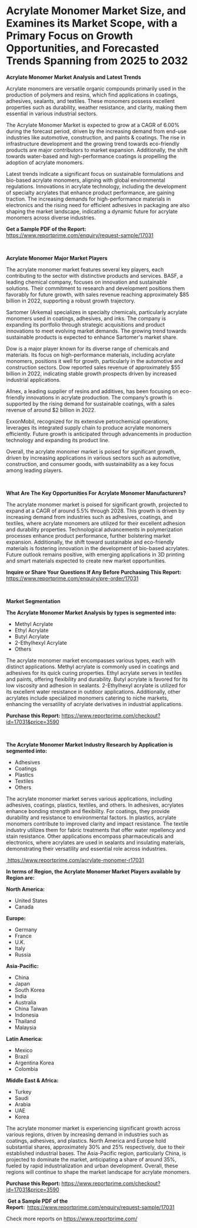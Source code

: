 <p><h1>Acrylate Monomer Market Size, and Examines its Market Scope, with a Primary Focus on Growth Opportunities, and Forecasted Trends Spanning from 2025 to 2032</h1></p><p><strong>Acrylate Monomer Market Analysis and Latest Trends</strong></p>
<p><p>Acrylate monomers are versatile organic compounds primarily used in the production of polymers and resins, which find applications in coatings, adhesives, sealants, and textiles. These monomers possess excellent properties such as durability, weather resistance, and clarity, making them essential in various industrial sectors.</p><p>The Acrylate Monomer Market is expected to grow at a CAGR of 6.00% during the forecast period, driven by the increasing demand from end-use industries like automotive, construction, and paints & coatings. The rise in infrastructure development and the growing trend towards eco-friendly products are major contributors to market expansion. Additionally, the shift towards water-based and high-performance coatings is propelling the adoption of acrylate monomers.</p><p>Latest trends indicate a significant focus on sustainable formulations and bio-based acrylate monomers, aligning with global environmental regulations. Innovations in acrylate technology, including the development of specialty acrylates that enhance product performance, are gaining traction. The increasing demands for high-performance materials in electronics and the rising need for efficient adhesives in packaging are also shaping the market landscape, indicating a dynamic future for acrylate monomers across diverse industries.</p></p>
<p><strong>Get a Sample PDF of the Report:&nbsp;</strong> <a href="https://www.reportprime.com/enquiry/request-sample/17031?utm_campaign=2992&utm_medium=2&utm_source=Github&utm_content=ia&utm_term=18032025&utm_id=acrylate-monomer">https://www.reportprime.com/enquiry/request-sample/17031</a></p>
<p>&nbsp;</p>
<p><strong>Acrylate Monomer Major Market Players</strong></p>
<p><p>The acrylate monomer market features several key players, each contributing to the sector with distinctive products and services. BASF, a leading chemical company, focuses on innovation and sustainable solutions. Their commitment to research and development positions them favorably for future growth, with sales revenue reaching approximately $85 billion in 2022, supporting a robust growth trajectory.</p><p>Sartomer (Arkema) specializes in specialty chemicals, particularly acrylate monomers used in coatings, adhesives, and inks. The company is expanding its portfolio through strategic acquisitions and product innovations to meet evolving market demands. The growing trend towards sustainable products is expected to enhance Sartomer's market share.</p><p>Dow is a major player known for its diverse range of chemicals and materials. Its focus on high-performance materials, including acrylate monomers, positions it well for growth, particularly in the automotive and construction sectors. Dow reported sales revenue of approximately $55 billion in 2022, indicating stable growth prospects driven by increased industrial applications.</p><p>Allnex, a leading supplier of resins and additives, has been focusing on eco-friendly innovations in acrylate production. The company’s growth is supported by the rising demand for sustainable coatings, with a sales revenue of around $2 billion in 2022. </p><p>ExxonMobil, recognized for its extensive petrochemical operations, leverages its integrated supply chain to produce acrylate monomers efficiently. Future growth is anticipated through advancements in production technology and expanding its product line.</p><p>Overall, the acrylate monomer market is poised for significant growth, driven by increasing applications in various sectors such as automotive, construction, and consumer goods, with sustainability as a key focus among leading players.</p></p>
<p>&nbsp;</p>
<p><strong>What Are The Key Opportunities For Acrylate Monomer Manufacturers?</strong></p>
<p><p>The acrylate monomer market is poised for significant growth, projected to expand at a CAGR of around 5.5% through 2028. This growth is driven by increasing demand from industries such as adhesives, coatings, and textiles, where acrylate monomers are utilized for their excellent adhesion and durability properties. Technological advancements in polymerization processes enhance product performance, further bolstering market expansion. Additionally, the shift toward sustainable and eco-friendly materials is fostering innovation in the development of bio-based acrylates. Future outlook remains positive, with emerging applications in 3D printing and smart materials expected to create new market opportunities.</p></p>
<p><strong>Inquire or Share Your Questions If Any Before Purchasing This Report:</strong> <a href="https://www.reportprime.com/enquiry/pre-order/17031?utm_campaign=2992&utm_medium=2&utm_source=Github&utm_content=ia&utm_term=18032025&utm_id=acrylate-monomer">https://www.reportprime.com/enquiry/pre-order/17031</a></p>
<p>&nbsp;</p>
<p><strong>Market Segmentation</strong></p>
<p><strong>The Acrylate Monomer Market Analysis by types is segmented into:</strong></p>
<p><ul><li>Methyl Acrylate</li><li>Ethyl Acrylate</li><li>Butyl Acrylate</li><li>2-Ethylhexyl Acrylate</li><li>Others</li></ul></p>
<p><p>The acrylate monomer market encompasses various types, each with distinct applications. Methyl acrylate is commonly used in coatings and adhesives for its quick curing properties. Ethyl acrylate serves in textiles and paints, offering flexibility and durability. Butyl acrylate is favored for its low viscosity and adhesion in sealants. 2-Ethylhexyl acrylate is utilized for its excellent water resistance in outdoor applications. Additionally, other acrylates include specialized monomers catering to niche markets, enhancing the versatility of acrylate derivatives in industrial applications.</p></p>
<p><strong>Purchase this Report:&nbsp;</strong><a href="https://www.reportprime.com/checkout?id=17031&price=3590&utm_campaign=2992&utm_medium=2&utm_source=Github&utm_content=ia&utm_term=18032025&utm_id=acrylate-monomer">https://www.reportprime.com/checkout?id=17031&price=3590</a></p>
<p>&nbsp;</p>
<p><strong>The Acrylate Monomer Market Industry Research by Application is segmented into:</strong></p>
<p><ul><li>Adhesives</li><li>Coatings</li><li>Plastics</li><li>Textiles</li><li>Others</li></ul></p>
<p><p>The acrylate monomer market serves various applications, including adhesives, coatings, plastics, textiles, and others. In adhesives, acrylates enhance bonding strength and flexibility. For coatings, they provide durability and resistance to environmental factors. In plastics, acrylate monomers contribute to improved clarity and impact resistance. The textile industry utilizes them for fabric treatments that offer water repellency and stain resistance. Other applications encompass pharmaceuticals and electronics, where acrylates are used in sealants and insulating materials, demonstrating their versatility and essential role across industries.</p></p>
<p><a href="https://www.reportprime.com/acrylate-monomer-r17031?utm_campaign=2992&utm_medium=2&utm_source=Github&utm_content=ia&utm_term=18032025&utm_id=acrylate-monomer">&nbsp;https://www.reportprime.com/acrylate-monomer-r17031</a></p>
<p><strong>In terms of Region, the Acrylate Monomer Market Players available by Region are:</strong></p>
<p>
    <p> <strong> North America: </strong>
        <ul>
            <li>United States</li>
            <li>Canada</li>
        </ul>
        </p> 
    <p> <strong> Europe: </strong>
        <ul>
            <li>Germany</li>
            <li>France</li>
            <li>U.K.</li>
            <li>Italy</li>
            <li>Russia</li>
        </ul>
        </p> 
    <p> <strong> Asia-Pacific: </strong>
        <ul>
            <li>China</li>
            <li>Japan</li>
            <li>South Korea</li>
            <li>India</li>
            <li>Australia</li>
            <li>China Taiwan</li>
            <li>Indonesia</li>
            <li>Thailand</li>
            <li>Malaysia</li>
        </ul>
        </p> 
    <p> <strong> Latin America: </strong>
        <ul>
            <li>Mexico</li>
            <li>Brazil</li>
            <li>Argentina Korea</li>
            <li>Colombia</li>
        </ul>
        </p> 
    <p> <strong> Middle East & Africa: </strong>
        <ul>
            <li>Turkey</li>
            <li>Saudi</li>
            <li>Arabia</li>
            <li>UAE</li>
            <li>Korea</li>
        </ul>
    </p>
    </p>
<p><p>The acrylate monomer market is experiencing significant growth across various regions, driven by increasing demand in industries such as coatings, adhesives, and plastics. North America and Europe hold substantial shares, approximately 30% and 25% respectively, due to their established industrial bases. The Asia-Pacific region, particularly China, is projected to dominate the market, anticipating a share of around 35%, fueled by rapid industrialization and urban development. Overall, these regions will continue to shape the market landscape for acrylate monomers.</p></p>
<p><strong>Purchase this Report: </strong><a href="https://www.reportprime.com/checkout?id=17031&price=3590&utm_campaign=2992&utm_medium=2&utm_source=Github&utm_content=ia&utm_term=18032025&utm_id=acrylate-monomer">https://www.reportprime.com/checkout?id=17031&price=3590</a></p>
<p>&nbsp;<strong>Get a Sample PDF of the Report:&nbsp;&nbsp;</strong><a href="https://www.reportprime.com/enquiry/request-sample/17031?utm_campaign=2992&utm_medium=2&utm_source=Github&utm_content=ia&utm_term=18032025&utm_id=acrylate-monomer">https://www.reportprime.com/enquiry/request-sample/17031</a></p>
<p><strong></strong></p>
<p>Check more reports on <a href="https://www.reportprime.com/?utm_campaign=2992&utm_medium=2&utm_source=Github&utm_content=ia&utm_term=18032025&utm_id=acrylate-monomer">https://www.reportprime.com/</a></p>
